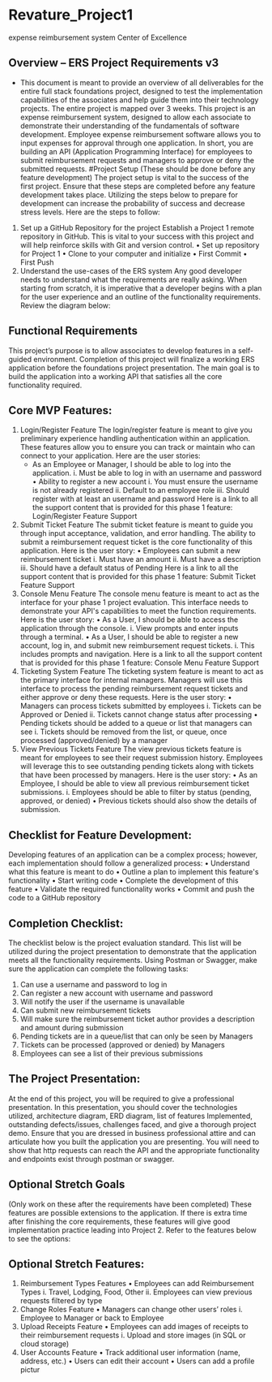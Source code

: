 # Revature_Project1
expense reimbursement system
Center of Excellence
## Overview – ERS Project Requirements v3
-   This document is meant to provide an overview of all deliverables for the entire full 
    stack foundations project, designed to test the implementation capabilities of the 
    associates and help guide them into their technology projects. The entire project is 
    mapped over 3 weeks.
This project is an expense reimbursement system, designed to allow each associate 
to demonstrate their understanding of the fundamentals of software 
development. Employee expense reimbursement software allows you to input 
expenses for approval through one application. In short, you are building an API 
(Application Programming Interface) for employees to submit reimbursement 
requests and managers to approve or deny the submitted requests.
#Project Setup
(These should be done before any feature development)
The project setup is vital to the success of the first project. Ensure that these steps 
are completed before any feature development takes place. Utilizing the steps 
below to prepare for development can increase the probability of success and 
decrease stress levels. Here are the steps to follow:
1. Set up a GitHub Repository for the project
Establish a Project 1 remote repository in GitHub. This is vital to your success with this 
project and will help reinforce skills with Git and version control.
• Set up repository for Project 1
• Clone to your computer and initialize
• First Commit
• First Push
2. Understand the use-cases of the ERS system
Any good developer needs to understand what the requirements are really asking. 
When starting from scratch, it is imperative that a developer begins with a plan for the 
user experience and an outline of the functionality requirements. Review the diagram 
below:
## Functional Requirements
This project’s purpose is to allow associates to develop features in a self-guided 
environment. Completion of this project will finalize a working ERS application 
before the foundations project presentation. The main goal is to build the 
application into a working API that satisfies all the core functionality required.
## Core MVP Features:
1. Login/Register Feature
The login/register feature is meant to give you preliminary experience handling 
authentication within an application. These features allow you to ensure you can track 
or maintain who can connect to your application. Here are the user stories:
    - As an Employee or Manager, I should be able to log into the application.
i. Must be able to log in with an username and password
• Ability to register a new account 
i. You must ensure the username is not already registered 
ii. Default to an employee role 
iii. Should register with at least an username and password
Here is a link to all the support content that is provided for this phase 1 feature:
Login/Register Feature Support
2. Submit Ticket Feature
The submit ticket feature is meant to guide you through input acceptance, validation, 
and error handling. The ability to submit a reimbursement request ticket is the core 
functionality of this application. Here is the user story:
• Employees can submit a new reimbursement ticket 
i. Must have an amount 
ii. Must have a description 
iii. Should have a default status of Pending
Here is a link to all the support content that is provided for this phase 1 feature:
Submit Ticket Feature Support
3. Console Menu Feature
The console menu feature is meant to act as the interface for your phase 1 project 
evaluation. This interface needs to demonstrate your API's capabilities to meet the 
function requirements. Here is the user story:
• As a User, I should be able to access the application through the console.
i. View prompts and enter inputs through a terminal.
• As a User, I should be able to register a new account, log in, and submit new 
reimbursement request tickets.
i. This includes prompts and navigation.
Here is a link to all the support content that is provided for this phase 1 feature:
Console Menu Feature Support
4. Ticketing System Feature
The ticketing system feature is meant to act as the primary interface for internal 
managers. Managers will use this interface to process the pending reimbursement 
request tickets and either approve or deny these requests. Here is the user story:
• Managers can process tickets submitted by employees 
i. Tickets can be Approved or Denied 
ii. Tickets cannot change status after processing 
• Pending tickets should be added to a queue or list that managers can see 
i. Tickets should be removed from the list, or queue, once processed 
(approved/denied) by a manager
5. View Previous Tickets Feature
The view previous tickets feature is meant for employees to see their request 
submission history. Employees will leverage this to see outstanding pending tickets 
along with tickets that have been processed by managers. Here is the user story:
• As an Employee, I should be able to view all previous reimbursement ticket 
submissions. 
i. Employees should be able to filter by status (pending, approved, or denied)
• Previous tickets should also show the details of submission.
## Checklist for Feature Development:
Developing features of an application can be a complex process; however, each 
implementation should follow a generalized process:
• Understand what this feature is meant to do
• Outline a plan to implement this feature's functionality
• Start writing code
• Complete the development of this feature
• Validate the required functionality works
• Commit and push the code to a GitHub repository
## Completion Checklist:
The checklist below is the project evaluation standard.
This list will be utilized during the project presentation to demonstrate that the 
application meets all the functionality requirements.
Using Postman or Swagger, make sure the application can complete the following 
tasks:
1. Can use a username and password to log in
2. Can register a new account with username and password
3. Will notify the user if the username is unavailable
4. Can submit new reimbursement tickets
5. Will make sure the reimbursement ticket author provides a description and 
amount during submission
6. Pending tickets are in a queue/list that can only be seen by Managers
7. Tickets can be processed (approved or denied) by Managers
8. Employees can see a list of their previous submissions
## The Project Presentation:
At the end of this project, you will be required to give a professional presentation. 
In this presentation, you should cover the technologies utilized, architecture 
diagram, ERD diagram, list of features Implemented, outstanding defects/issues, 
challenges faced, and give a thorough project demo. Ensure that you are dressed 
in business professional attire and can articulate how you built the application you 
are presenting. You will need to show that http requests can reach the API and the 
appropriate functionality and endpoints exist through postman or swagger.
## Optional Stretch Goals 
(Only work on these after the requirements have been completed)
These features are possible extensions to the application. If there is extra time 
after finishing the core requirements, these features will give good implementation 
practice leading into Project 2. Refer to the features below to see the options:
## Optional Stretch Features:
1. Reimbursement Types Features
• Employees can add Reimbursement Types 
i. Travel, Lodging, Food, Other 
ii. Employees can view previous requests filtered by type
2. Change Roles Feature
• Managers can change other users’ roles
i. Employee to Manager or back to Employee
3. Upload Receipts Feature
• Employees can add images of receipts to their reimbursement 
requests
i. Upload and store images (in SQL or cloud storage)
4. User Accounts Feature
• Track additional user information (name, address, etc.) 
• Users can edit their account 
• Users can add a profile pictur
